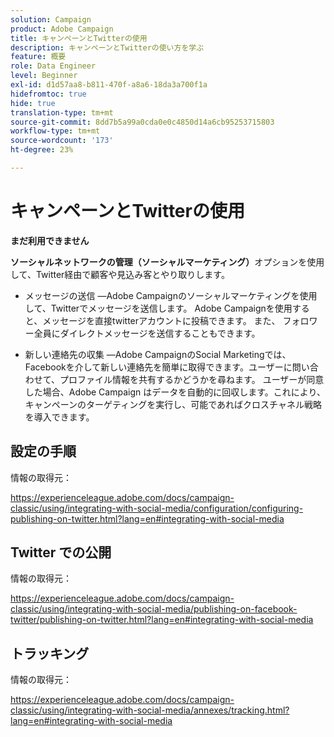 ```yaml
---
solution: Campaign
product: Adobe Campaign
title: キャンペーンとTwitterの使用
description: キャンペーンとTwitterの使い方を学ぶ
feature: 概要
role: Data Engineer
level: Beginner
exl-id: d1d57aa8-b811-470f-a8a6-18da3a700f1a
hidefromtoc: true
hide: true
translation-type: tm+mt
source-git-commit: 8dd7b5a99a0cda0e0c4850d14a6cb95253715803
workflow-type: tm+mt
source-wordcount: '173'
ht-degree: 23%

---
```


# キャンペーンとTwitterの使用

**まだ利用できません**

**ソーシャルネットワークの管理（ソーシャルマーケティング）**&#x200B;オプションを使用して、Twitter経由で顧客や見込み客とやり取りします。

* メッセージの送信 —Adobe Campaignのソーシャルマーケティングを使用して、Twitterでメッセージを送信します。 Adobe Campaignを使用すると、メッセージを直接twitterアカウントに投稿できます。 また、 フォロワー全員にダイレクトメッセージを送信することもできます。

* 新しい連絡先の収集 —Adobe CampaignのSocial Marketingでは、Facebookを介して新しい連絡先を簡単に取得できます。ユーザーに問い合わせて、プロファイル情報を共有するかどうかを尋ねます。 ユーザーが同意した場合、Adobe Campaign はデータを自動的に回収します。これにより、キャンペーンのターゲティングを実行し、可能であればクロスチャネル戦略を導入できます。

## 設定の手順

情報の取得元：

https://experienceleague.adobe.com/docs/campaign-classic/using/integrating-with-social-media/configuration/configuring-publishing-on-twitter.html?lang=en#integrating-with-social-media


## Twitter での公開

情報の取得元：

https://experienceleague.adobe.com/docs/campaign-classic/using/integrating-with-social-media/publishing-on-facebook-twitter/publishing-on-twitter.html?lang=en#integrating-with-social-media


## トラッキング

情報の取得元：

https://experienceleague.adobe.com/docs/campaign-classic/using/integrating-with-social-media/annexes/tracking.html?lang=en#integrating-with-social-media
